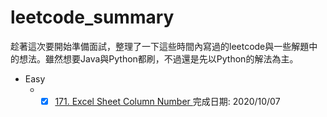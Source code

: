 # leetcode_summary
趁著這次要開始準備面試，整理了一下這些時間內寫過的leetcode與一些解題中的想法。雖然想要Java與Python都刷，不過還是先以Python的解法為主。

* Easy
  * -[x] <a href="Easy/171/Excel_Sheet_Column_Number.ipynb">171. Excel Sheet Column Number </a> 完成日期: 2020/10/07
